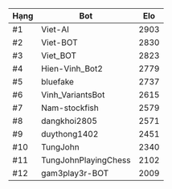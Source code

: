 Hạng|Bot|Elo
---|---|---
#1|Viet-AI|2903
#2|Viet-BOT|2830
#3|Viet_BOT|2823
#4|Hien-Vinh_Bot2|2779
#5|bluefake|2737
#6|Vinh_VariantsBot|2615
#7|Nam-stockfish|2579
#8|dangkhoi2805|2571
#9|duythong1402|2451
#10|TungJohn|2340
#11|TungJohnPlayingChess|2102
#12|gam3play3r-BOT|2009

